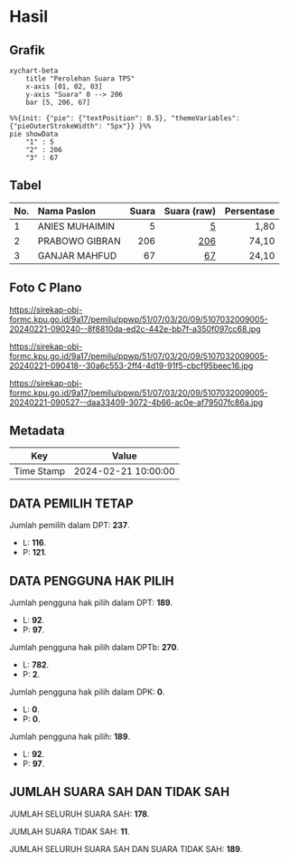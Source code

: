 # Hasil

## Grafik

```mermaid
xychart-beta
    title "Perolehan Suara TPS"
    x-axis [01, 02, 03]
    y-axis "Suara" 0 --> 206
    bar [5, 206, 67]
```

```mermaid
%%{init: {"pie": {"textPosition": 0.5}, "themeVariables": {"pieOuterStrokeWidth": "5px"}} }%%
pie showData
    "1" : 5
    "2" : 206
    "3" : 67
```

## Tabel

| No. | Nama Paslon    | Suara | Suara (raw) | Persentase |
|:--- |:-------------- | -----:| -----------:| ----------:|
| 1   | ANIES MUHAIMIN | 5     | [5][p-1]    | 1,80       |
| 2   | PRABOWO GIBRAN | 206   | [206][p-2]  | 74,10      |
| 3   | GANJAR MAHFUD  | 67    | [67][p-3]   | 24,10      |


[p-1]: https://github.com/gigit-pemilu/pemilu-2024-51-bali/blob/main/pilpres/hitung-suara/sub/51-bali/sub/07-karangasem/sub/03-manggis/sub/2009-padangbai/sub/005-tps/sub/paslon-1.txt
[p-2]: https://github.com/gigit-pemilu/pemilu-2024-51-bali/blob/main/pilpres/hitung-suara/sub/51-bali/sub/07-karangasem/sub/03-manggis/sub/2009-padangbai/sub/005-tps/sub/paslon-2.txt
[p-3]: https://github.com/gigit-pemilu/pemilu-2024-51-bali/blob/main/pilpres/hitung-suara/sub/51-bali/sub/07-karangasem/sub/03-manggis/sub/2009-padangbai/sub/005-tps/sub/paslon-3.txt

## Foto C Plano

https://sirekap-obj-formc.kpu.go.id/9a17/pemilu/ppwp/51/07/03/20/09/5107032009005-20240221-090240--8f8810da-ed2c-442e-bb7f-a350f097cc68.jpg

https://sirekap-obj-formc.kpu.go.id/9a17/pemilu/ppwp/51/07/03/20/09/5107032009005-20240221-090418--30a6c553-2ff4-4d19-91f5-cbcf95beec16.jpg

https://sirekap-obj-formc.kpu.go.id/9a17/pemilu/ppwp/51/07/03/20/09/5107032009005-20240221-090527--daa33409-3072-4b66-ac0e-af79507fc86a.jpg


## Metadata

| Key        | Value               |
| ---------- | ------------------- |
| Time Stamp | 2024-02-21 10:00:00 |


## DATA PEMILIH TETAP

Jumlah pemilih dalam DPT: **237**.
 * L: **116**.
 * P: **121**.

## DATA PENGGUNA HAK PILIH

Jumlah pengguna hak pilih dalam DPT: **189**.
 * L: **92**.
 * P: **97**.

Jumlah pengguna hak pilih dalam DPTb: **270**.
 * L: **782**.
 * P: **2**.

Jumlah pengguna hak pilih dalam DPK: **0**.
 * L: **0**.
 * P: **0**.

Jumlah pengguna hak pilih: **189**.
 * L: **92**.
 * P: **97**.

## JUMLAH SUARA SAH DAN TIDAK SAH

JUMLAH SELURUH SUARA SAH: **178**.

JUMLAH SUARA TIDAK SAH: **11**.

JUMLAH SELURUH SUARA SAH DAN SUARA TIDAK SAH: **189**.


